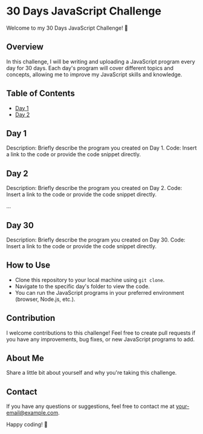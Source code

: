 # 30 Days JavaScript Challenge

Welcome to my 30 Days JavaScript Challenge! 🚀

## Overview

In this challenge, I will be writing and uploading a JavaScript program every day for 30 days. Each day's program will cover different topics and concepts, allowing me to improve my JavaScript skills and knowledge.

## Table of Contents

- [Day 1]()
- [Day 2](#day-2)

## Day 1

Description: Briefly describe the program you created on Day 1.
Code: Insert a link to the code or provide the code snippet directly.

## Day 2

Description: Briefly describe the program you created on Day 2.
Code: Insert a link to the code or provide the code snippet directly.

...

## Day 30

Description: Briefly describe the program you created on Day 30.
Code: Insert a link to the code or provide the code snippet directly.

## How to Use

- Clone this repository to your local machine using `git clone`.
- Navigate to the specific day's folder to view the code.
- You can run the JavaScript programs in your preferred environment (browser, Node.js, etc.).

## Contribution

I welcome contributions to this challenge! Feel free to create pull requests if you have any improvements, bug fixes, or new JavaScript programs to add.

## About Me

Share a little bit about yourself and why you're taking this challenge.

## Contact

If you have any questions or suggestions, feel free to contact me at [your-email@example.com](mailto:your-email@example.com).

Happy coding! 🎉
